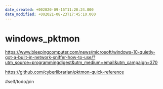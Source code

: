 ```yaml
---
date_created: +002020-09-15T11:20:24.000
date_modified: +002021-08-23T17:45:10.000
---
```


# windows_pktmon

https://www.bleepingcomputer.com/news/microsoft/windows-10-quietly-got-a-built-in-network-sniffer-how-to-use/?utm_source=programmingdigest&utm_medium=email&utm_campaign=370

https://github.com/cyberlibrarian/pktmon-quick-reference

#self/todo/pin
